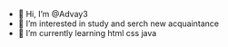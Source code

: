 - 👋 Hi, I’m @Advay3
- 👀 I’m interested in study and serch new acquaintance
- 🌱 I’m currently learning html css java

<!---
Advay3/Advay3 is a ✨ special ✨ repository because its `README.md` (this file) appears on your GitHub profile.
You can click the Preview link to take a look at your changes.
--->
